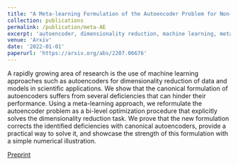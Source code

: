 ```yaml
---
title: "A Meta-learning Formulation of the Autoencoder Problem for Non-linear Dimensionality Reduction"
collection: publications
permalink: /publication/meta-AE
excerpt: 'autoencoder, dimensionality reduction, machine learning, meta-learning,'
venue: 'Arxiv'
date: '2022-01-01'
paperurl: 'https://arxiv.org/abs/2207.06676'
---
```

A rapidly growing area of research is the use of machine learning approaches such as autoencoders for dimensionality reduction of data and models in scientific applications. We show that the canonical formulation of autoencoders suffers from several deficiencies that can hinder their performance. Using a meta-learning approach, we reformulate the autoencoder problem as a bi-level optimization procedure that explicitly solves the dimensionality reduction task. We prove that the new formulation corrects the identified deficiencies with canonical autoencoders, provide a practical way to solve it, and showcase the strength of this formulation with a simple numerical illustration.

[Preprint](https://arxiv.org/abs/2207.06676)
